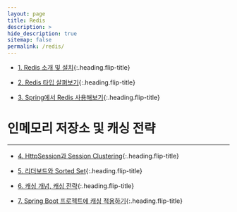 ```yaml
---
layout: page
title: Redis
description: >
hide_description: true
sitemap: false
permalink: /redis/ 
---
```


* [1. Redis 소개 및 설치]{:.heading.flip-title}


* [2. Redis 타입 살펴보기]{:.heading.flip-title}


* [3. Spring에서 Redis 사용해보기]{:.heading.flip-title}

# 인메모리 저장소 및 캐싱 전략

---
* [4. HttpSession과 Session Clustering]{:.heading.flip-title}
  

* [5. 리더보드와 Sorted Set]{:.heading.flip-title}
  

* [6. 캐싱 개념, 캐싱 전략]{:.heading.flip-title}
  

* [7. Spring Boot 프로젝트에 캐싱 적용하기]{:.heading.flip-title}

[1. Redis 소개 및 설치]: 1.md
[2. Redis 타입 살펴보기]: 2.md
[3. Spring에서 Redis 사용해보기]: 3.md
[4. HttpSession과 Session Clustering]: 4.md
[5. 리더보드와 Sorted Set]: 5.md
[6. 캐싱 개념, 캐싱 전략]: 6.md
[7. Spring Boot 프로젝트에 캐싱 적용하기]: 7.md